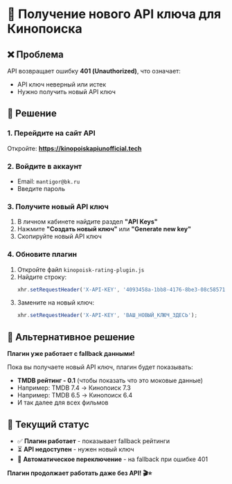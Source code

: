 # 🔑 Получение нового API ключа для Кинопоиска

## ❌ Проблема
API возвращает ошибку **401 (Unauthorized)**, что означает:
- API ключ неверный или истек
- Нужно получить новый API ключ

## 🔧 Решение

### 1. Перейдите на сайт API
Откройте: **https://kinopoiskapiunofficial.tech**

### 2. Войдите в аккаунт
- Email: `mantigor@bk.ru`
- Введите пароль

### 3. Получите новый API ключ
1. В личном кабинете найдите раздел **"API Keys"**
2. Нажмите **"Создать новый ключ"** или **"Generate new key"**
3. Скопируйте новый API ключ

### 4. Обновите плагин
1. Откройте файл `kinopoisk-rating-plugin.js`
2. Найдите строку:
   ```javascript
   xhr.setRequestHeader('X-API-KEY', '4093458a-1bb8-4176-8be3-08c585710656');
   ```
3. Замените на новый ключ:
   ```javascript
   xhr.setRequestHeader('X-API-KEY', 'ВАШ_НОВЫЙ_КЛЮЧ_ЗДЕСЬ');
   ```

## 🚀 Альтернативное решение

**Плагин уже работает с fallback данными!**

Пока вы получаете новый API ключ, плагин будет показывать:
- **TMDB рейтинг - 0.1** (чтобы показать что это моковые данные)
- Например: TMDB 7.4 → Кинопоиск 7.3
- Например: TMDB 6.5 → Кинопоиск 6.4
- И так далее для всех фильмов

## 📱 Текущий статус
- ✅ **Плагин работает** - показывает fallback рейтинги
- ⏳ **API недоступен** - нужен новый ключ
- 🔄 **Автоматическое переключение** - на fallback при ошибке 401

**Плагин продолжает работать даже без API! 🎬⭐**
